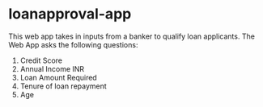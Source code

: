 # loanapproval-app
This web app takes in inputs from a banker to qualify loan applicants.
The Web App asks the following questions:

1. Credit Score
2. Annual Income INR
3. Loan Amount Required
4. Tenure of loan repayment
5. Age
